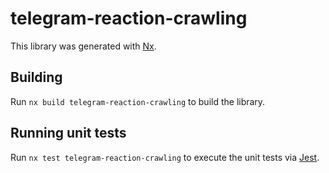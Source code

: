 # telegram-reaction-crawling

This library was generated with [Nx](https://nx.dev).

## Building

Run `nx build telegram-reaction-crawling` to build the library.

## Running unit tests

Run `nx test telegram-reaction-crawling` to execute the unit tests via [Jest](https://jestjs.io).
